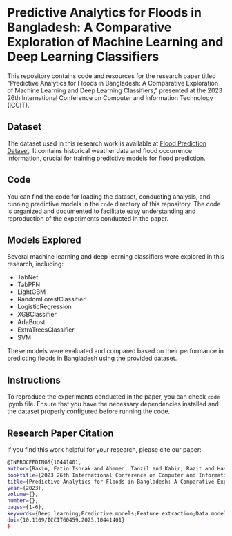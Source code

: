 # Predictive Analytics for Floods in Bangladesh: A Comparative Exploration of Machine Learning and Deep Learning Classifiers

This repository contains code and resources for the research paper titled "Predictive Analytics for Floods in Bangladesh: A Comparative Exploration of Machine Learning and Deep Learning Classifiers," presented at the 2023 26th International Conference on Computer and Information Technology (ICCIT).

## Dataset

The dataset used in this research work is available at [Flood Prediction Dataset](https://github.com/n-gauhar/Flood-prediction). It contains historical weather data and flood occurrence information, crucial for training predictive models for flood prediction.

## Code

You can find the code for loading the dataset, conducting analysis, and running predictive models in the `code` directory of this repository. The code is organized and documented to facilitate easy understanding and reproduction of the experiments conducted in the paper.

## Models Explored

Several machine learning and deep learning classifiers were explored in this research, including:

- TabNet
- TabPFN
- LightGBM
- RandomForestClassifier
- LogisticRegression
- XGBClassiﬁer
- AdaBoost
- ExtraTreesClassiﬁer
- SVM 

These models were evaluated and compared based on their performance in predicting floods in Bangladesh using the provided dataset.

## Instructions

To reproduce the experiments conducted in the paper, you can check `code` ipynb file. Ensure that you have the necessary dependencies installed and the dataset properly configured before running the code.

## Research Paper Citation

If you find this work helpful for your research, please cite our paper:

```bash
@INPROCEEDINGS{10441401,
author={Rakin, Fatin Ishrak and Ahmmed, Tanzil and Kabir, Razit and Hasan, Md. Samir and Taha Yeasin Ramadan, Syed and Sakib, Tanjim and Rahat, Md. Ahsan and Jahangir, Raiyan},
booktitle={2023 26th International Conference on Computer and Information Technology (ICCIT)},
title={Predictive Analytics for Floods in Bangladesh: A Comparative Exploration of Machine Learning and Deep Learning Classifiers},
year={2023},
volume={},
number={},
pages={1-6},
keywords={Deep learning;Predictive models;Feature extraction;Data models;Floods;Predictive analytics;Meteorology;Flood Prediction;Feature Selection;Machine Learning;Deep Learning;TabNet;TabPFN;LightGBM;RandomForestClassifier;Historical Weather Data},
doi={10.1109/ICCIT60459.2023.10441401}
}
```






